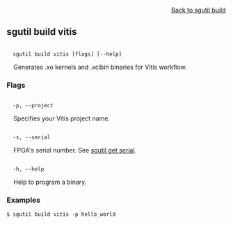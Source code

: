 <div id="readme" class="Box-body readme blob js-code-block-container">
<article class="markdown-body entry-content p-3 p-md-6" itemprop="text">
<p align="right">
<a href="https://github.com/fpgasystems/hacc/blob/main/cli/docs/sgutil-build.md#sgutil-build">Back to sgutil build</a>
</p>

## sgutil build vitis

<code>
  sgutil build vitis [flags] [--help]
</code>
<p>
  &nbsp; &nbsp; Generates .xo kernels and .xclbin binaries for Vitis workflow.
</p>

### Flags
<code>
  -p, --project <string>
</code>
<p>
  &nbsp; &nbsp; Specifies your Vitis project name.
</p>
<code>
  -s, --serial <string>
</code>
<p>
  &nbsp; &nbsp; FPGA's serial number. See <a href="https://github.com/fpgasystems/hacc/blob/main/cli/docs/sgutil-get-serial.md">sgutil get serial</a>.
</p>

<code>
  -h, --help <string>
</code>
<p>
  &nbsp; &nbsp; Help to program a binary.
</p>

### Examples
```
$ sgutil build vitis -p hello_world
```